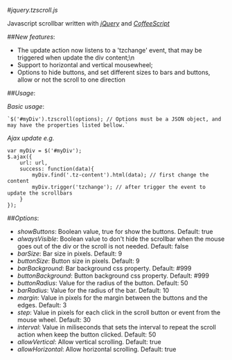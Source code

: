 #_jquery.tzscroll.js_

Javascript scrollbar written with [*jQuery*](http://jquery.com/) and [*CoffeeScript*](http://jashkenas.github.com/coffee-script/)

##_New features_:
   
- The update action now listens to a 'tzchange' event, that may be triggered when update the div content;\n
- Support to horizontal and vertical mousewheel;
- Options to hide buttons, and set different sizes to bars and buttons, allow or not the scroll to one direction

##_Usage_:

_Basic usage_: 

	`$('#myDiv').tzscroll(options); // Options must be a JSON object, and may have the properties listed bellow.`

_Ajax update e.g._

    var myDiv = $('#myDiv');
    $.ajax({
        url: url,
        success: function(data){
            myDiv.find('.tz-content').html(data); // first change the content
            myDiv.trigger('tzchange'); // after trigger the event to update the scrollbars
        }
    });

##_Options_:

- _showButtons_: Boolean value, true for show the buttons. Default: true 
- _alwaysVisible_: Boolean value to don't hide the scrollbar when the mouse goes out of the div or the scroll is not needed. Default: false
- _barSize_: Bar size in pixels. Default: 9
- _buttonSize_: Button size in pixels. Default: 9
- _barBackground_: Bar background css property. Default: #999
- _buttonBackground_: Button background css property. Default: #999
- _buttonRadius_: Value for the radius of the button. Default: 50
- _barRadius_: Value for the radius of the bar. Default: 10
- _margin_: Value in pixels for the margin between the buttons and the edges. Default: 3
- _step_: Value in pixels for each click in the scroll button or event from the mouse wheel. Default: 30
- _interval_: Value in miliseconds that sets the interval to repeat the scroll action when keep the button clicked. Default: 50
- _allowVertical_: Allow vertical scrolling. Default: true
- _allowHorizontal_: Allow horizontal scrolling. Default: true


